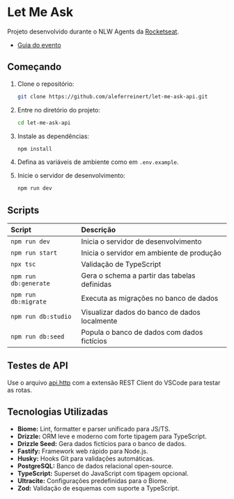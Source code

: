 # Let Me Ask

Projeto desenvolvido durante o NLW Agents da [Rocketseat](https://github.com/Rocketseat).

- [Guia do evento](https://efficient-sloth-d85.notion.site/NLW-Agents-Guia-do-evento-21b395da57708061b24cc1aa48c0fb3a)

## Começando

1. Clone o repositório:

   ```sh
   git clone https://github.com/aleferreinert/let-me-ask-api.git
   ```

2. Entre no diretório do projeto:

   ```sh
   cd let-me-ask-api
   ```

3. Instale as dependências:

   ```sh
   npm install
   ```

4. Defina as variáveis de ambiente como em `.env.example`.
5. Inicie o servidor de desenvolvimento:

   ```sh
   npm run dev
   ```

## Scripts

| Script                | Descrição                                     |
| :-------------------- | :-------------------------------------------- |
| `npm run dev`         | Inicia o servidor de desenvolvimento          |
| `npm run start`       | Inicia o servidor em ambiente de produção     |
| `npx tsc`             | Validação de TypeScript                       |
| `npm run db:generate` | Gera o schema a partir das tabelas definidas  |
| `npm run db:migrate`  | Executa as migrações no banco de dados        |
| `npm run db:studio`   | Visualizar dados do banco de dados localmente |
| `npm run db:seed`     | Popula o banco de dados com dados fictícios   |

## Testes de API

Use o arquivo [api.http](./api.http) com a extensão REST Client do VSCode para testar as rotas.


## Tecnologias Utilizadas

- **Biome:** Lint, formatter e parser unificado para JS/TS.
- **Drizzle:** ORM leve e moderno com forte tipagem para TypeScript.
- **Drizzle Seed:** Gera dados fictícios para o banco de dados.
- **Fastify:** Framework web rápido para Node.js.
- **Husky:** Hooks Git para validações automáticas.
- **PostgreSQL:** Banco de dados relacional open-source.
- **TypeScript:** Superset do JavaScript com tipagem opcional.
- **Ultracite:** Configurações predefinidas para o Biome.
- **Zod:** Validação de esquemas com suporte a TypeScript.
